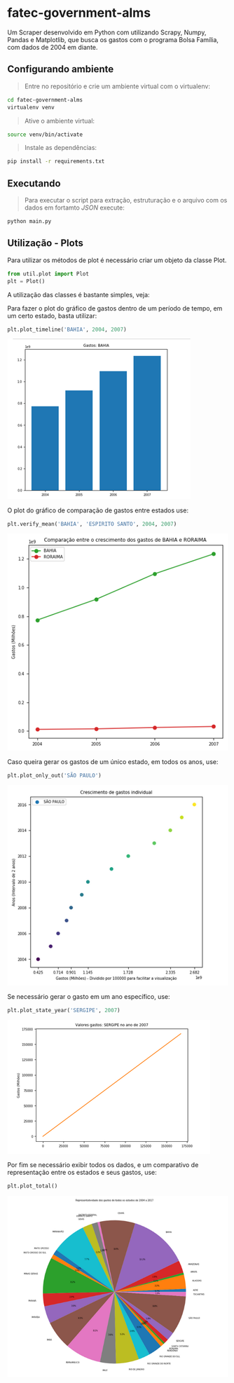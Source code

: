 # fatec-government-alms
Um Scraper desenvolvido em Python com utilizando Scrapy, Numpy, Pandas e Matplotlib, que busca os gastos com o programa Bolsa Família, com dados de 2004 em diante.

## Configurando ambiente

>Entre no repositório e crie um ambiente virtual com o virtualenv:

```sh
cd fatec-government-alms
virtualenv venv
```

>Ative o ambiente virtual:

```sh
source venv/bin/activate
```

>Instale as dependências:

```sh
pip install -r requirements.txt
```

## Executando

>Para executar o script para extração, estruturação e o arquivo com os dados em fortamto *JSON* execute:

```py
python main.py
```



## Utilização - Plots

Para utilizar os métodos de plot é necessário criar um objeto da classe Plot.
```python
from util.plot import Plot
plt = Plot()
```

A utilização das classes é bastante simples, veja:

Para fazer o plot do gráfico de gastos dentro de um período de tempo, em um certo estado, basta utilizar:

```python
plt.plot_timeline('BAHIA', 2004, 2007)
```
![GitHub Logo](/images/plot_timeline.png)

O plot do gráfico de comparação de gastos entre estados use:
```python
plt.verify_mean('BAHIA', 'ESPIRITO SANTO', 2004, 2007)
```
![GitHub Logo](/images/plot_verify_mean.png)

Caso queira gerar os gastos de um único estado, em todos os anos, use:
```python
plt.plot_only_out('SÃO PAULO')
```
![GitHub Logo](/images/plot_only_out.png)

Se necessário gerar o gasto em um ano específico, use:
```python
plt.plot_state_year('SERGIPE', 2007)
```
![GitHub Logo](/images/plot_state_year.png)


Por fim se necessário exibir todos os dados, e um comparativo de representação entre os estados e seus gastos, use:
```python
plt.plot_total()
```
![GitHub Logo](/images/plot_total.png)
